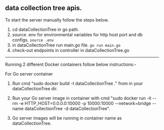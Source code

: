 data collection tree apis.
----------------------------------------------------
To start the server manually follow the steps below.
1. cd dataCollectionTree in go path.
2. source .env for environmental variables for http host port and db configs.
`source .env`
3. in dataCollectionTree run main.go file.
`go run main.go`
4. check-out endpoints in controller in dataCollectionTree.go
---------------------------------------------------------------------------------------
Running 2 different Docker containers follow below instructions:-

For Go server container
1. Run cmd "sudo docker build -t dataCollectionTree ." from in your dataCollectionTree dir.

2. Run your Go server image in container with cmd "sudo docker run -it --rm -e HTTP_HOST=0.0.0.0:10000 -p 10000:10000 --network=bridge --name dataCollectionTree -d dataCollectionTree".

3. Go server images will be running in container name as dataCollectionTree.
